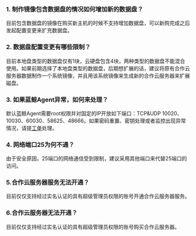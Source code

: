 ### 1. 制作镜像包含数据盘的情况如何增加新的数据盘？ 
目前包含数据盘的镜像在购买新主机的时候不支持增加数据盘，可以新购完成之后发起配置变更来扩充数据盘。

### 2. 数据盘配置变更有哪些限制？ 
目前本地盘类型的数据盘仅有1块，云硬盘包含4块，两种类型的数据盘不能混合使用。如果前期选择了本地盘类型的数据盘，后期想扩展的话，建议将原有合作云服务器数据制作一个系统镜像，并且用该系统镜像来生成新的合作云服务器来扩展磁盘。

### 3. 如果蓝鲸Agent异常，如何来处理？ 
默认蓝鲸Agent需要root权限并对固定的IP开放如下端口：TCP&UDP 10020、10030、60030、58625、48666。如果密码重置、密钥处理或者监控出现异常情况，请提[工单](http://console.qcloud.com/ticket)处理。


### 4. 网络端口25为何不通？
由于安全原因，25端口的网络通信受到限制，建议采用其他端口来代替25端口的访问。

### 5.合作云服务器服务无法开通？
目前仅仅支持经过实名认证的具有超级管理员权限的账号开通合作云服务器服务。

### 6.合作云服务器无法开通？
目前仅仅支持经过实名认证的具有超级管理员权限的账号购买合作云服务器。

